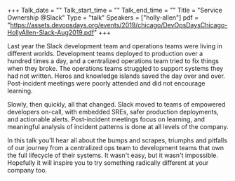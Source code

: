 +++
Talk_date = ""
Talk_start_time = ""
Talk_end_time = ""
Title = "Service Ownership @Slack"
Type = "talk"
Speakers = ["holly-allen"]
pdf = "https://assets.devopsdays.org/events/2019/chicago/DevOpsDaysChicago-HollyAllen-Slack-Aug2019.pdf"
+++

Last year the Slack development team and operations teams were living in different worlds. Development teams deployed to production over a hundred times a day, and a centralized operations team tried to fix things when they broke. The operations teams struggled to support systems they had not written. Heros and knowledge islands saved the day over and over. Post-incident meetings were poorly attended and did not encourage learning. 

Slowly, then quickly, all that changed. Slack moved to teams of empowered developers on-call, with embedded SREs, safer production deployments, and actionable alerts. Post-incident meetings focus on learning, and meaningful analysis of incident patterns is done at all levels of the company.

In this talk you'll hear all about the bumps and scrapes, triumphs and pitfalls of our journey from a centralized ops team to development teams that own the full lifecycle of their systems. It wasn't easy, but it wasn't impossible. Hopefully it will inspire you to try something radically different at your company too.
